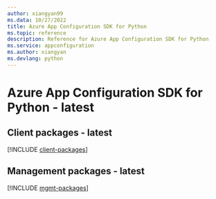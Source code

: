 ```yaml
---
author: xiangyan99
ms.data: 10/27/2022
title: Azure App Configuration SDK for Python
ms.topic: reference
description: Reference for Azure App Configuration SDK for Python
ms.service: appconfiguration
ms.author: xiangyan
ms.devlang: python
---
```

# Azure App Configuration SDK for Python - latest

## Client packages - latest
[!INCLUDE [client-packages](app-configuration-client-index.md)]
## Management packages - latest
[!INCLUDE [mgmt-packages](app-configuration-mgmt-index.md)]
